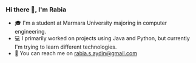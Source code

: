### Hi there 👋, I'm Rabia
- 🎓 I'm a student at Marmara University majoring in computer engineering. 
- 💻 I primarily worked on projects using Java and Python, but currently I'm trying to learn different technologies. 
- 💬 You can reach me on rabia.s.aydin@gmail.com
<!--
**RabiaSevvalAydin/RabiaSevvalAydin** is a ✨ _special_ ✨ repository because its `README.md` (this file) appears on your GitHub profile.

Here are some ideas to get you started:

- 🔭 I’m currently working on ...
- 🌱 I’m currently learning ...
- 👯 I’m looking to collaborate on ...
- 🤔 I’m looking for help with ...
- 💬 Ask me about ...
- 📫 How to reach me: ...
- 😄 Pronouns: ...
- ⚡ Fun fact: ...
-->
